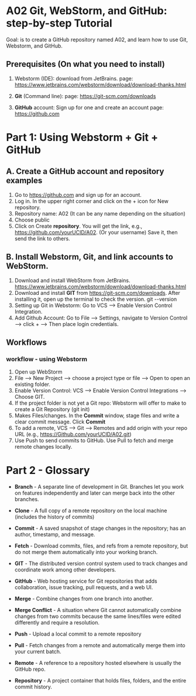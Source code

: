 # A02 Git, WebStorm, and GitHub: step-by-step Tutorial

Goal: is to create a GitHub repository named A02, and learn how to use Git, Webstorm, and GitHub.


## Prerequisites (On what you need to install)
1. Webstorm (IDE): download from JetBrains.
   page: https://www.jetbrains.com/webstorm/download/download-thanks.html 

2. **Git** (Command line): 
   page: https://git-scm.com/downloads

3. **GitHub** account: Sign up for one and create an account
   page: https://github.com


# Part 1: Using Webstorm + Git + GitHub

## A. Create a GitHub account and repository examples

1. Go to https://github.com and sign up for an account.
2. Log in. In the upper right corner and click on the + icon for New repository.
3. Repository name: A02 (It can be any name depending on the situation)
4. Choose public
5. Click on Create **repository**. You will get the link, e.g., https://github.com/yourUCID/A02. (Or your username) Save it, then send the link to others.

## B. Install Webstorm, Git, and link accounts to WebStorm.
1. Download and install WebStorm from JetBrains.
   https://www.jetbrains.com/webstorm/download/download-thanks.html
2. Download and install **GIT** from https://git-scm.com/downloads. After installing it, open up the terminal to check the version.
   git --version
4. Setting up Git in Webstorm: Go to VCS --> Enable Version Control Integration.
5. Add Github Account: Go to File --> Settings, navigate to Version Control --> click + --> Then place login credentials.


##  Workflows
### workflow - using Webstorm
1. Open up WebStorm
2. File --> New Project --> choose a project type or file --> Open to open an existing folder.
3. Enable Version Control: VCS --> Enable Version Control Integrations --> Choose GIT.
4. If the project folder is not yet a Git repo: Webstorm will offer to make to create a Git Repository (git init)
5. Makes Files/changes. In the **Commit** window, stage files and write a clear commit message. Click **Commit**
6. To add a remote, VCS --> Git --> Remotes and add origin with your repo URL (e.g., https://Github.com/yourUCID/A02.git)
7. Use Push to send commits to GitHub. Use Pull to fetch and merge remote changes locally.


# Part 2 - Glossary

* **Branch** - A separate line of development in Git. Branches let you work on features independently and later can merge back into the other branches.

* **Clone** - A full copy of a remote repository on the local machine (includes the history of commits) 

* **Commit** - A saved snapshot of stage changes in the repository; has an author, timestamp, and message. 

* **Fetch** - Download commits, files, and refs from a remote repository, but do not merge them automatically into your working branch. 

* **GIT** - The distributed version control system used to track changes and coordinate work among other developers.

* **GitHub** - Web hosting service for Git repositories that adds collaboration, issue tracking, pull requests, and a web UI.

* **Merge** - Combine changes from one branch into another. 

* **Merge Conflict** - A situation where Git cannot automatically combine changes from two commits because the same lines/files were edited differently and require a resolution. 

* **Push** - Upload a local commit to a remote repository 

* **Pull** - Fetch changes from a remote and automatically merge them into your current batch. 

* **Remote** - A reference to a repository hosted elsewhere is usually the GitHub repo.

* **Repository** - A project container that holds files, folders, and the entire commit history. 


